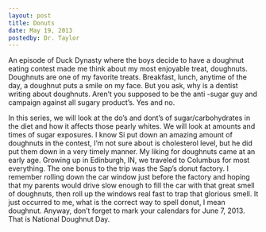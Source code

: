 ```yaml
---
layout: post
title: Donuts
date: May 19, 2013
postedby: Dr. Taylor
---
```


An episode of Duck Dynasty where the boys decide to have a doughnut eating contest made me think about my most enjoyable treat, doughnuts.  Doughnuts are one of my favorite treats.  Breakfast, lunch, anytime of the day, a doughnut puts a smile on my face.  But you ask, why is a dentist writing about doughnuts.  Aren’t you supposed to be the anti -sugar guy and campaign against all sugary product’s. Yes and no.

In this series, we will look at the do’s and dont’s of sugar/carbohydrates in the diet and how it affects those pearly whites.  We will look at amounts and times of sugar exposures.  I know Si put down an amazing amount of doughnuts in the contest, I’m not sure about is cholesterol level, but he did put them down in a very timely manner.  My liking for doughnuts came at an early age.  Growing up in Edinburgh, IN, we traveled to Columbus for most everything.  The one bonus to the trip was the Sap’s donut factory.  I remember rolling down the car window just before the factory and hoping that my parents would drive slow enough to fill the car with that great smell of doughnuts, then roll up the windows real fast to trap that glorious smell.  It just occurred to me, what is the correct way to spell donut, I mean doughnut.  Anyway, don’t forget to mark your calendars for June 7, 2013.  That is National Doughnut Day.  